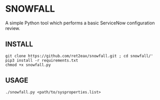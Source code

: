 # SNOWFALL
A simple Python tool which performs a basic ServiceNow configuration review.

## INSTALL
```
git clone https://github.com/ret2eax/snowfall.git ; cd snowfall/'
pip3 install -r requirements.txt
chmod +x snowfall.py
```
## USAGE
```
./snowfall.py <path/to/sysproperties.list>
```

